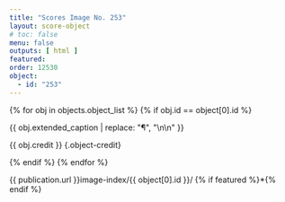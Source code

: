 ```yaml
---
title: "Scores Image No. 253"
layout: score-object
# toc: false
menu: false
outputs: [ html ]
featured: 
order: 12530
object:
  - id: "253"
---
```


{% for obj in objects.object_list %}
{% if obj.id == object[0].id %}

{{ obj.extended_caption | replace: "¶", "\n\n" }}

{{ obj.credit }} {.object-credit}

{% endif %}
{% endfor %}

<div class="object-credit object-url is-print-only">

{{ publication.url }}image-index/{{ object[0].id }}/ {% if featured %}*{% endif %}

</div>
